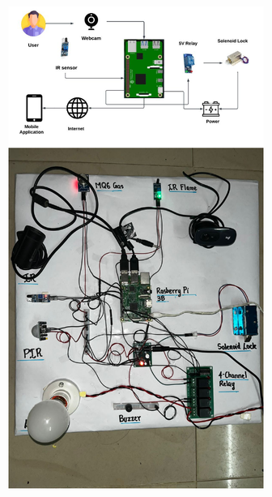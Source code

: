 
![Design Diagram](2072101773-IMG-20230515-WA0006.jpg)
![Implemented Image](1681636022-IMG-20230517-WA0039.jpg)
